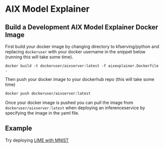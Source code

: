 # AIX Model Explainer

## Build a Development AIX Model Explainer Docker Image

First build your docker image by changing directory to kfserving/python and replacing `dockeruser` with your docker username in the snippet below (running this will take some time).

`docker build -t dockeruser/aixserver:latest -f aixexplainer.Dockerfile .`

Then push your docker image to your dockerhub repo (this will take some time)

`docker push dockeruser/aixserver:latest`

Once your docker image is pushed you can pull the image from `dockeruser/aixserver:latest` when deploying an inferenceservice by specifying the image in the yaml file.

## Example 

Try deploying [LIME with MNIST](https://github.com/drewbutlerbb4/kfserving/tree/master/docs/samples/explanation/aix/mnist)

